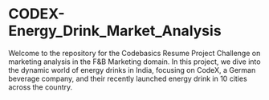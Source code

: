 # CODEX-Energy_Drink_Market_Analysis
Welcome to the repository for the Codebasics Resume Project Challenge on marketing analysis in the F&amp;B Marketing domain. In this project, we dive into the dynamic world of energy drinks in India, focusing on CodeX, a German beverage company, and their recently launched energy drink in 10 cities across the country.
